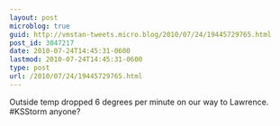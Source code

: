 ```yaml
---
layout: post
microblog: true
guid: http://vmstan-tweets.micro.blog/2010/07/24/19445729765.html
post_id: 3047217
date: 2010-07-24T14:45:31-0600
lastmod: 2010-07-24T14:45:31-0600
type: post
url: /2010/07/24/19445729765.html
---
```

Outside temp dropped 6 degrees per minute on our way to Lawrence. #KSStorm anyone?
